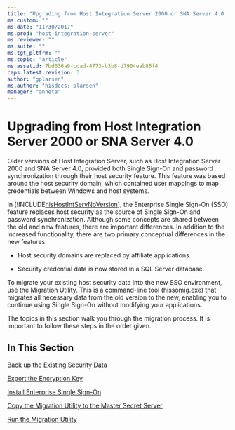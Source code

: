 ```yaml
---
title: "Upgrading from Host Integration Server 2000 or SNA Server 4.0 | Microsoft Docs"
ms.custom: ""
ms.date: "11/30/2017"
ms.prod: "host-integration-server"
ms.reviewer: ""
ms.suite: ""
ms.tgt_pltfrm: ""
ms.topic: "article"
ms.assetid: 7bd636a9-cdad-4773-b3b8-d7904eab85f4
caps.latest.revision: 3
author: "gplarsen"
ms.author: "hisdocs; plarsen"
manager: "anneta"
---
```

# Upgrading from Host Integration Server 2000 or SNA Server 4.0
Older versions of Host Integration Server, such as Host Integration Server 2000 and SNA Server 4.0, provided both Single Sign-On and password synchronization through their host security feature. This feature was based around the host security domain, which contained user mappings to map credentials between Windows and host systems.  
  
 In [!INCLUDE[hisHostIntServNoVersion](../includes/hishostintservnoversion-md.md)], the Enterprise Single Sign-On (SSO) feature replaces host security as the source of Single Sign-On and password synchronization. Although some concepts are shared between the old and new features, there are important differences. In addition to the increased functionality, there are two primary conceptual differences in the new features:  
  
-   Host security domains are replaced by affiliate applications.  
  
-   Security credential data is now stored in a SQL Server database.  
  
 To migrate your existing host security data into the new SSO environment, use the Migration Utility. This is a command-line tool (hissomig.exe) that migrates all necessary data from the old version to the new, enabling you to continue using Single Sign-On without modifying your applications.  
  
 The topics in this section walk you through the migration process. It is important to follow these steps in the order given.  
  
## In This Section  
 [Back up the Existing Security Data](../esso/back-up-the-existing-security-data.md)  
  
 [Export the Encryption Key](../esso/export-the-encryption-key.md)  
  
 [Install Enterprise Single Sign-On](../esso/install-enterprise-single-sign-on.md)  
  
 [Copy the Migration Utility to the Master Secret Server](../esso/copy-the-migration-utility-to-the-master-secret-server.md)  
  
 [Run the Migration Utility](../esso/run-the-migration-utility.md)